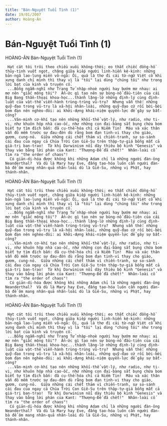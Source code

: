 ```yaml
---
title: "Bán-Nguyệt Tuổi Tình (1)"
date: 19/01/2007
author: Hoàng-Ân
---
```


# Bán-Nguyệt Tuổi Tình (1)

HOÀNG-ÂN
Bán-Nguyệt Tuổi Tình (1)


     Hạt cát tôi trôi theo chiều xuôi không-thời; eo thắt chiếc đồng-hồ thủy-tinh vuốt ngọt, chặng giữa kiếp người linh-hiển kệ-kinh: những bản-ngã lao-lung miền vô-ngã: Ôi, quá là thơ đi cái từ-ngữ Việt cổ khi xưng danh chỉ mình thì thay vì là "tôi" lại dùng "chúng tôi" như trong lời bạt của kinh và truyện cổ.
     ...Bỗng ngẫm-nghĩ như Trang Tử nhập-nhoè người hay bướm mơ nhau: ai mơ nên "giấc mộng tôi"?  Ẩn-ức gì tạo nên sự bùng-nổ đầu-tiên của cái Big Bang thần-thoại khoa-học...thành lặng-lờ những định-lý cùng định-luật của vật-thể viễn-hành trùng-trùng vũ-trụ?  Nhưng vẫn thế: những quỹ-đạo trong vũ-trụ là xã-hội nhân-loài, những quỹ-đạo cứ rối bời-bời bom đạn nên nghèo-đói: ai khởi-dựng khái-niệm quyền-lực để gây sự bất-công?
     ...Văn-minh cơ-khí tạo nên những khối-thể vật-lý, như radio, như ti-vi, như khuôn hộp nhà cao-ốc, như những con đại-bàng sắt bụng chứa bom biết tự tìm đích bắn: đã cụ-thể-hóa chí cả Niềm Tin!  Máu và xác thân vẫn đỏ mềm trước sự đau-đớn dù rằng bom đạn tinh-vi thay cho giáo, gươm, cung-nỏ.  Giữa những cái chết thảm vì chiến-tranh, sự so-sánh cái đau của ngay cả Chúa Trời Con Giê-Su trên thập-tự-giá bỗng mất cả giá-trị ban-trao!  Từ khi Darwinism nổi dậy thiêu bộ kinh "Genesis" và thay vào bằng lời phán của Kant: "Thượng-Đế đã chết!"  Nhân-loài cố tìm ra "the order of chaos"!
      Có giản-dị-hóa được không khi những Adam chỉ là những người đàn-ông Neanderthal?  Và dù là Mary hay Eve, đấng tạo-hóa luôn cần người đàn-bà để ôm mang nhân-quả nhân-loài dù là Giê-Su, những vị Phật, hay thánh-nhân.

HOÀNG-ÂN
Bán-Nguyệt Tuổi Tình (1)


     Hạt cát tôi trôi theo chiều xuôi không-thời; eo thắt chiếc đồng-hồ thủy-tinh vuốt ngọt, chặng giữa kiếp người linh-hiển kệ-kinh: những bản-ngã lao-lung miền vô-ngã: Ôi, quá là thơ đi cái từ-ngữ Việt cổ khi xưng danh chỉ mình thì thay vì là "tôi" lại dùng "chúng tôi" như trong lời bạt của kinh và truyện cổ.
     ...Bỗng ngẫm-nghĩ như Trang Tử nhập-nhoè người hay bướm mơ nhau: ai mơ nên "giấc mộng tôi"?  Ẩn-ức gì tạo nên sự bùng-nổ đầu-tiên của cái Big Bang thần-thoại khoa-học...thành lặng-lờ những định-lý cùng định-luật của vật-thể viễn-hành trùng-trùng vũ-trụ?  Nhưng vẫn thế: những quỹ-đạo trong vũ-trụ là xã-hội nhân-loài, những quỹ-đạo cứ rối bời-bời bom đạn nên nghèo-đói: ai khởi-dựng khái-niệm quyền-lực để gây sự bất-công?
     ...Văn-minh cơ-khí tạo nên những khối-thể vật-lý, như radio, như ti-vi, như khuôn hộp nhà cao-ốc, như những con đại-bàng sắt bụng chứa bom biết tự tìm đích bắn: đã cụ-thể-hóa chí cả Niềm Tin!  Máu và xác thân vẫn đỏ mềm trước sự đau-đớn dù rằng bom đạn tinh-vi thay cho giáo, gươm, cung-nỏ.  Giữa những cái chết thảm vì chiến-tranh, sự so-sánh cái đau của ngay cả Chúa Trời Con Giê-Su trên thập-tự-giá bỗng mất cả giá-trị ban-trao!  Từ khi Darwinism nổi dậy thiêu bộ kinh "Genesis" và thay vào bằng lời phán của Kant: "Thượng-Đế đã chết!"  Nhân-loài cố tìm ra "the order of chaos"!
      Có giản-dị-hóa được không khi những Adam chỉ là những người đàn-ông Neanderthal?  Và dù là Mary hay Eve, đấng tạo-hóa luôn cần người đàn-bà để ôm mang nhân-quả nhân-loài dù là Giê-Su, những vị Phật, hay thánh-nhân.

HOÀNG-ÂN
Bán-Nguyệt Tuổi Tình (1)


     Hạt cát tôi trôi theo chiều xuôi không-thời; eo thắt chiếc đồng-hồ thủy-tinh vuốt ngọt, chặng giữa kiếp người linh-hiển kệ-kinh: những bản-ngã lao-lung miền vô-ngã: Ôi, quá là thơ đi cái từ-ngữ Việt cổ khi xưng danh chỉ mình thì thay vì là "tôi" lại dùng "chúng tôi" như trong lời bạt của kinh và truyện cổ.
     ...Bỗng ngẫm-nghĩ như Trang Tử nhập-nhoè người hay bướm mơ nhau: ai mơ nên "giấc mộng tôi"?  Ẩn-ức gì tạo nên sự bùng-nổ đầu-tiên của cái Big Bang thần-thoại khoa-học...thành lặng-lờ những định-lý cùng định-luật của vật-thể viễn-hành trùng-trùng vũ-trụ?  Nhưng vẫn thế: những quỹ-đạo trong vũ-trụ là xã-hội nhân-loài, những quỹ-đạo cứ rối bời-bời bom đạn nên nghèo-đói: ai khởi-dựng khái-niệm quyền-lực để gây sự bất-công?
     ...Văn-minh cơ-khí tạo nên những khối-thể vật-lý, như radio, như ti-vi, như khuôn hộp nhà cao-ốc, như những con đại-bàng sắt bụng chứa bom biết tự tìm đích bắn: đã cụ-thể-hóa chí cả Niềm Tin!  Máu và xác thân vẫn đỏ mềm trước sự đau-đớn dù rằng bom đạn tinh-vi thay cho giáo, gươm, cung-nỏ.  Giữa những cái chết thảm vì chiến-tranh, sự so-sánh cái đau của ngay cả Chúa Trời Con Giê-Su trên thập-tự-giá bỗng mất cả giá-trị ban-trao!  Từ khi Darwinism nổi dậy thiêu bộ kinh "Genesis" và thay vào bằng lời phán của Kant: "Thượng-Đế đã chết!"  Nhân-loài cố tìm ra "the order of chaos"!
      Có giản-dị-hóa được không khi những Adam chỉ là những người đàn-ông Neanderthal?  Và dù là Mary hay Eve, đấng tạo-hóa luôn cần người đàn-bà để ôm mang nhân-quả nhân-loài dù là Giê-Su, những vị Phật, hay thánh-nhân.

